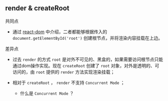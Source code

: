 ## render & createRoot
共同点
- 通过 [react-dom](https://github.com/MrArky/ReactSourceCode/blob/main/%E5%AD%A6%E4%B9%A0%E6%89%8B%E5%86%8C/Render%EF%BC%88%E6%B8%B2%E6%9F%93%E5%99%A8%EF%BC%89/react-dom.md?plain=1#L14-L26) 中介绍，二者都能够根据传入的 `document.getElementById('root')` 创建根节点，并将渲染内容挂载在上边。

差异点
- 过去 `render` 的方式 `root` 是对外不可见的、黑盒的，如果需要访问根节点只能通过dom操作实现。现在 `createRoot` 创建了 `root` 对象，对外是透明的、可访问的，由 `root` 提供的 `render` 方法实现渲染挂载；

- 相对于 `createRoot` ， `render` 不支持 `Concurrent Mode` ；
   - 什么是 `Concurrent Mode` ？
